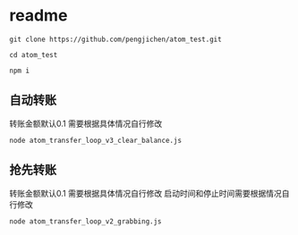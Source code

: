 # readme

```
git clone https://github.com/pengjichen/atom_test.git

cd atom_test

npm i

```

## 自动转账

转账金额默认0.1 需要根据具体情况自行修改
```
node atom_transfer_loop_v3_clear_balance.js
```


## 抢先转账

转账金额默认0.1 需要根据具体情况自行修改
启动时间和停止时间需要根据情况自行修改
```
node atom_transfer_loop_v2_grabbing.js
```


